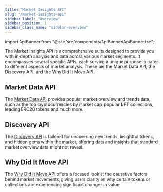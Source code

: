 ```yaml
---
title: "Market Insights API"
slug: "/market-insights-api"
sidebar_label: "Overview"
sidebar_position: 1
sidebar_class_name: "sidebar-overview"
---
```


import ApiBanner from "@site/src/components/ApiBanner/ApiBanner.tsx";

<ApiBanner />

The Market Insights API is a comprehensive suite designed to provide you with in-depth analysis and data across various market segments. It encompasses several specific APIs, each serving a unique purpose to cater to different aspects of market analysis. These are the Market Data API, the Discovery API, and the Why Did It Move API.

## Market Data API

The [Market Data API](/market-insights-api/reference/market-data-api/overview) provides popular market overview and trends data, such as the top cryptocurrencies by market cap, popular NFT collections, leading ERC20 tokens and much more.

## Discovery API

The [Discovery API](/market-insights-api/reference/discovery-api/overview) is tailored for uncovering new trends, insightful tokens, and hidden gems within the market, offering data and insights that standard market overview data might not reveal.

## Why Did It Move API

The [Why Did It Move API](/market-insights-api/reference/why-did-it-move-api/overview) offers a focused look at the causative factors behind market movements, giving users clarity on why certain tokens or collections are experiencing significant changes in value.

